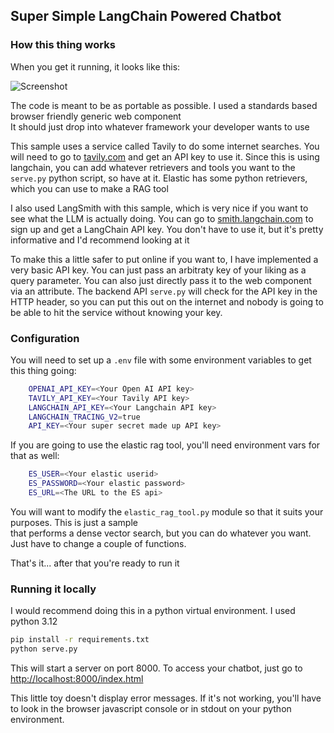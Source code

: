 ## Super Simple LangChain Powered Chatbot  

### How this thing works  

When you get it running, it looks like this:  

![Screenshot](./doc/2024-10-04_18-20-36.png "Screenshot")

The code is meant to be as portable as possible.  I used a standards based browser friendly generic web component  
It should just drop into whatever framework your developer wants to use  

This sample uses a service called Tavily to do some internet searches.  You will need to go to [tavily.com](https://tavily.com/#api) and get an API key to use it.  Since this is using langchain, you can add whatever retrievers and tools you want to the `serve.py` python script, so have at it.  Elastic has some python retrievers, which you can use to make a RAG tool

I also used LangSmith with this sample, which is very nice if you want to see what the LLM is actually doing.  You can go to [smith.langchain.com](https://smith.langchain.com/) to sign up and get a LangChain API key.  You don't have to use it, but it's pretty informative and I'd recommend looking at it  

To make this a little safer to put online if you want to, I have implemented a very basic API key.  You can just pass an arbitraty key of your liking as a query parameter.  You can also just directly pass it to the web component via an attribute.  The backend API `serve.py` will check for the API key in the HTTP header, so you can put this out on the internet and nobody is going to be able to hit the service without knowing your key.

### Configuration  

You will need to set up a `.env` file with some environment variables to get this thing going:

```bash
    OPENAI_API_KEY=<Your Open AI API key>
    TAVILY_API_KEY=<Your Tavily API key>
    LANGCHAIN_API_KEY=<Your Langchain API key>
    LANGCHAIN_TRACING_V2=true
    API_KEY=<Your super secret made up API key> 
```

If you are going to use the elastic rag tool, you'll need environment vars for that as well:  

```bash
    ES_USER=<Your elastic userid>  
    ES_PASSWORD=<Your elastic password>
    ES_URL=<The URL to the ES api>
```

You will want to modify the `elastic_rag_tool.py` module so that it suits your purposes.  This is just a sample  
that performs a dense vector search, but you can do whatever you want.  Just have to change a couple of functions.  

That's it... after that you're ready to run it  

### Running it locally

I would recommend doing this in a python virtual environment.  I used python 3.12  

```bash
pip install -r requirements.txt
python serve.py
```

This will start a server on port 8000.  To access your chatbot, just go to [http://localhost:8000/index.html](http://localhost:8000/index.html)  

This little toy doesn't display error messages.  If it's not working, you'll have to look in the browser javascript console or in stdout on your python environment.

